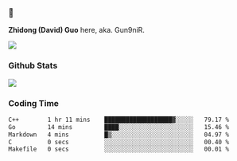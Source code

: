 ### 👋 

**Zhidong (David) Guo** here, aka. Gun9niR.

![](https://komarev.com/ghpvc/?username=Gun9niR&label=Total+Views)

### Github Stats

<img src="https://github-readme-stats.vercel.app/api?username=Gun9niR&count_private=true&show_icons=true&theme=vue-dark&hide_title=true">

### Coding Time

<!--START_SECTION:waka-->

```txt
C++        1 hr 11 mins    ███████████████████▓░░░░░   79.17 %
Go         14 mins         ████░░░░░░░░░░░░░░░░░░░░░   15.46 %
Markdown   4 mins          █▒░░░░░░░░░░░░░░░░░░░░░░░   04.97 %
C          0 secs          ░░░░░░░░░░░░░░░░░░░░░░░░░   00.40 %
Makefile   0 secs          ░░░░░░░░░░░░░░░░░░░░░░░░░   00.01 %
```

<!--END_SECTION:waka-->
